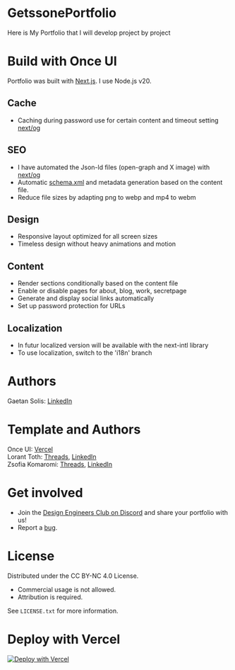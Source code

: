 # GetssonePortfolio

Here is My Portfolio that I will develop project by project

# **Build with Once UI**

Portfolio was built with [Next.js](https://nextjs.org). I use Node.js v20.

## **Cache**

- Caching during password use for certain content and timeout setting [next/og](https://nextjs.org/docs/app/api-reference/file-conventions/metadata/opengraph-image)

## **SEO**

- I have automated the Json-ld files (open-graph and X image) with [next/og](https://nextjs.org/docs/app/api-reference/file-conventions/metadata/opengraph-image)
- Automatic [schema.xml](https://nextjs.org/docs/app/api-reference/file-conventions/metadata/sitemap) and metadata generation based on the content file.
- Reduce file sizes by adapting png to webp and mp4 to webm

## **Design**

- Responsive layout optimized for all screen sizes
- Timeless design without heavy animations and motion

## **Content**

- Render sections conditionally based on the content file
- Enable or disable pages for about, blog, work, secretpage
- Generate and display social links automatically
- Set up password protection for URLs

## **Localization**

- In futur localized version will be available with the next-intl library
- To use localization, switch to the 'i18n' branch

# **Authors**

Gaetan Solis: [LinkedIn](https://www.linkedin.com/in/gaetan-solis/)

# **Template and Authors**

Once UI: [Vercel](https://vercel.com/templates/next.js/magic-portfolio-for-next-js)  
Lorant Toth: [Threads](https://www.threads.net/@lorant.one), [LinkedIn](https://www.linkedin.com/in/tothlorant/)  
Zsofia Komaromi: [Threads](https://www.threads.net/@zsofia_kom), [LinkedIn](https://www.linkedin.com/in/zsofiakomaromi/)

# **Get involved**

- Join the [Design Engineers Club on Discord](https://discord.com/invite/5EyAQ4eNdS) and share your portfolio with us!
- Report a [bug](https://github.com/once-ui-system/magic-portfolio/issues/new?labels=bug&template=bug_report.md).

# **License**

Distributed under the CC BY-NC 4.0 License.

- Commercial usage is not allowed.
- Attribution is required.

See `LICENSE.txt` for more information.

# **Deploy with Vercel**

[![Deploy with Vercel](https://vercel.com/button)](https://vercel.com/new/clone?repository-url=https%3A%2F%2Fgithub.com%2Fonce-ui-system%2Fmagic-portfolio&project-name=portfolio&repository-name=portfolio&redirect-url=https%3A%2F%2Fgithub.com%2Fonce-ui-system%2Fmagic-portfolio&demo-title=Magic%20Portfolio&demo-description=Showcase%20your%20designers%20or%20developer%20portfolio&demo-url=https%3A%2F%2Fdemo.magic-portfolio.com&demo-image=%2F%2Fraw.githubusercontent.com%2Fonce-ui-system%2Fmagic-portfolio%2Fmain%2Fpublic%2Fimages%2Fcover.webp)
